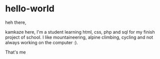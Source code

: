 # hello-world

heh there,

kamkaze here, I'm a student learning html, css, php and sql for my finish project of school. I like mountaineering, alpine climbing, cycling and not always working on the computer :). 

That's me 
